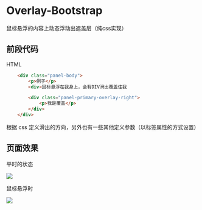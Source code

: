 # Overlay-Bootstrap

鼠标悬浮的内容上动态浮动出遮盖层（纯css实现）


## 前段代码

HTML
```html
    <div class="panel-body">
        <p>例子</p>
        <div>鼠标悬浮在我身上，会有DIV滑出覆盖住我

        <div class="panel-primary-overlay-right">
            <p>我是覆盖</p>
        </div>
    </div>
```

根据 css 定义滑出的方向，另外也有一些其他定义参数（以标签属性的方式设置）


## 页面效果

平时的状态

![](http://img.teamkn.com/i/yUINZbIQ.png)


鼠标悬浮时

![](http://img.teamkn.com/i/qurHD578.png)